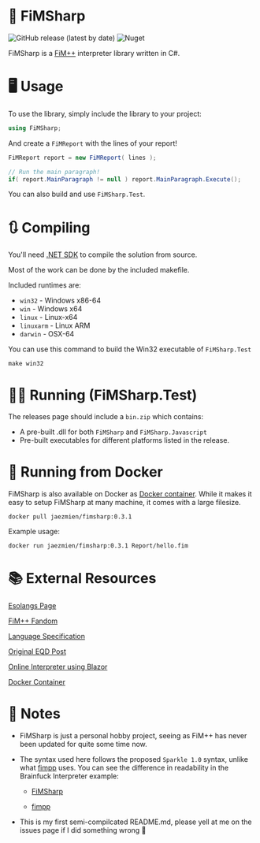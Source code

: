 # 🐎 FiMSharp

![GitHub release (latest by date)](https://img.shields.io/github/v/release/Jaezmien/FiMSharp?style=flat-square) ![Nuget](https://img.shields.io/nuget/v/FiMSharp?style=flat-square)

FiMSharp is a [FiM++](https://esolangs.org/wiki/FiM%2B%2B) interpreter library written in C#.

# 🖥 Usage

To use the library, simply include the library to your project:

```csharp
using FiMSharp;
```

And create a `FiMReport` with the lines of your report!

```csharp
FiMReport report = new FiMReport( lines );

// Run the main paragraph!
if( report.MainParagraph != null ) report.MainParagraph.Execute();
```

You can also build and use `FiMSharp.Test`.

# 🔃 Compiling

You'll need [.NET SDK](https://dotnet.microsoft.com/download) to compile the solution from source.

Most of the work can be done by the included makefile.

Included runtimes are:

- `win32` - Windows x86-64
- `win` - Windows x64
- `linux` - Linux-x64
- `linuxarm` - Linux ARM
- `darwin` - OSX-64

You can use this command to build the Win32 executable of `FiMSharp.Test`
```
make win32
```

# 🏃‍♀️ Running (FiMSharp.Test)

The releases page should include a `bin.zip` which contains:
- A pre-built .dll for both `FiMSharp` and `FiMSharp.Javascript`
- Pre-built executables for different platforms listed in the release.

# 🐳 Running from Docker

FiMSharp is also available on Docker as [Docker container](). While it makes it easy to setup FiMSharp at many machine, it comes with a large filesize.

```
docker pull jaezmien/fimsharp:0.3.1
```

Example usage:
```
docker run jaezmien/fimsharp:0.3.1 Report/hello.fim
```

# 📚 External Resources

[Esolangs Page](https://esolangs.org/wiki/FiM%2B%2B)

[FiM++ Fandom](https://fimpp.fandom.com)

[Language Specification](https://docs.google.com/document/d/1gU-ZROmZu0Xitw_pfC1ktCDvJH5rM85TxxQf5pg_xmg/edit#)

[Original EQD Post](https://www.equestriadaily.com/2012/10/editorial-fim-pony-programming-language.html)

[Online Interpreter using Blazor](https://fimsharp.web.app)

[Docker Container](https://hub.docker.com/r/jaezmien/fimsharp)

# 📝 Notes

- FiMSharp is just a personal hobby project, seeing as FiM++ has never been updated for quite some time now.

- The syntax used here follows the proposed `Sparkle 1.0` syntax, unlike what [fimpp](https://github.com/KarolS/fimpp) uses. You can see the difference in readability in the Brainfuck Interpreter example:

    - [FiMSharp](https://github.com/Jaezmien/FiMSharp/blob/master/Reports/brainfuck.fim)

    - [fimpp](https://github.com/KarolS/fimpp/blob/master/examples/bf.fimpp)

- This is my first semi-compilcated README.md, please yell at me on the issues page if I did something wrong 🙏
